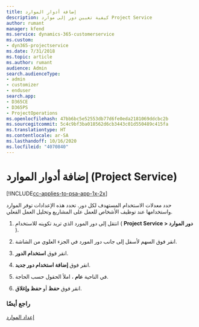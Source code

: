 ```yaml
---
title: إضافة أدوار الموارد
description: كيفية تعيين دور إلى موارد Project Service
author: rumant
manager: kfend
ms.service: dynamics-365-customerservice
ms.custom:
- dyn365-projectservice
ms.date: 7/31/2018
ms.topic: article
ms.author: rumant
audience: Admin
search.audienceType:
- admin
- customizer
- enduser
search.app:
- D365CE
- D365PS
- ProjectOperations
ms.openlocfilehash: 47bb6bc5e52553db77d6fe0eda2181069ddcbc2b
ms.sourcegitcommit: 5c4c9bf3ba018562d6cb3443c01d550489c415fa
ms.translationtype: HT
ms.contentlocale: ar-SA
ms.lasthandoff: 10/16/2020
ms.locfileid: "4070840"
---
```

# <a name="add-resource-roles-project-service"></a>إضافة أدوار الموارد (Project Service)

[!INCLUDE[cc-applies-to-psa-app-1x-2x](../includes/cc-applies-to-psa-app-1x-2x.md)]

حدد معدلات الاستخدام المستهدف‬ لكل دور. تحدد هذه الإعدادات توفر الموارد واستخدامها عند توظيف الأشخاص للعمل على المشاريع وتحليل العمل الفعلي.  
  
1.  انتقل إلى دور المورد الذي تريد تكوينه للاستخدام ( **Project Service > دور الموارد** ).  
  
2.  انقر فوق السهم لأسفل إلى جانب دور المورد في الجزء العلوي من الشاشة.  
  
3.  انقر فوق **استخدام الدور**.  
  
4.  انقر فوق **إضافة استخدام دور جديد**.  
  
5.  في الناحية **عام** ، املأ الحقول حسب الحاجة.  
  
6.  انقر فوق **حفظ** أو **حفظ وإغلاق**.  
  
### <a name="see-also"></a>راجع أيضًا  
 [إعداد الموارد](../psa/set-up-resources.md)
